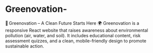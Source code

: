 # Greenovation-
🌿 Greenovation – A Clean Future Starts Here 🌍 Greenovation is a responsive React website that raises awareness about environmental pollution (air, water, and soil). It includes educational content, risk assessment quizzes, and a clean, mobile-friendly design to promote sustainable action.
